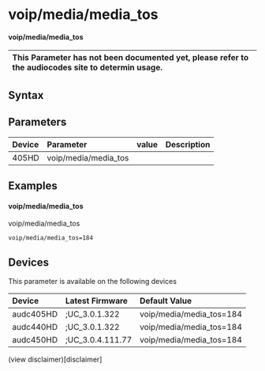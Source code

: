 ﻿---
description: voip/media/media_tos
search: false
---

# voip/media/media_tos

#### voip/media/media_tos


| This Parameter has not been documented yet, please refer to the audiocodes site to determin usage.  | 
| :--- |

## Syntax

## Parameters
|Device|Parameter|value|Description|
|:---|:---|:---|:---|
| 405HD | voip/media/media_tos |  |  |

## Examples
#### voip/media/media_tos

voip/media/media_tos

```
voip/media/media_tos=184
```

## Devices
This parameter is available on the following devices

| Device | Latest Firmware | Default Value |
|:---|:---|:---|
| audc405HD | ;UC_3.0.1.322 | voip/media/media_tos=184 
| audc440HD | ;UC_3.0.1.322 | voip/media/media_tos=184 
| audc450HD | ;UC_3.0.4.111.77 | voip/media/media_tos=184 

(view disclaimer)[disclaimer]
